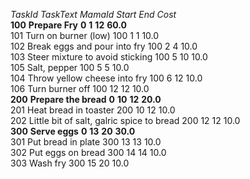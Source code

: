 _TaskId_	_TaskText_	_MamaId_	_Start_	_End_	_Cost_	
**100**	**Prepare Fry**	**0**	**1**	**12**	**60.0**	
101	Turn on burner (low)	100	1	1	10.0	
102	Break eggs and pour into fry	100	2	4	10.0	
103	Steer mixture to avoid sticking	100	5	10	10.0	
105	Salt, pepper	100	5	5	10.0	
104	Throw yellow cheese into fry	100	6	12	10.0	
106	Turn burner off	100	12	12	10.0	
**200**	**Prepare the bread**	**0**	**10**	**12**	**20.0**	
201	Heat bread in toaster	200	10	12	10.0	
202	Little bit of salt, galric spice to bread	200	12	12	10.0	
**300**	**Serve eggs**	**0**	**13**	**20**	**30.0**	
301	Put bread in plate	300	13	13	10.0	
302	Put eggs on bread	300	14	14	10.0	
303	Wash fry	300	15	20	10.0	
